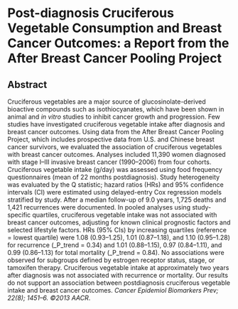 # Post-diagnosis Cruciferous Vegetable Consumption and Breast Cancer Outcomes: a Report from the After Breast Cancer Pooling Project

## Abstract

Cruciferous vegetables are a major source of glucosinolate-derived bioactive compounds such as isothiocyanates, which have been shown in animal and _in vitro_ studies to inhibit cancer growth and progression. Few studies have investigated cruciferous vegetable intake after diagnosis and breast cancer outcomes. Using data from the After Breast Cancer Pooling Project, which includes prospective data from U.S. and Chinese breast cancer survivors, we evaluated the association of cruciferous vegetables with breast cancer outcomes. Analyses included 11,390 women diagnosed with stage I–III invasive breast cancer (1990–2006) from four cohorts. Cruciferous vegetable intake (g/day) was assessed using food frequency questionnaires (mean of 22 months postdiagnosis). Study heterogeneity was evaluated by the Q statistic; hazard ratios (HRs) and 95% confidence intervals (CI) were estimated using delayed-entry Cox regression models stratified by study. After a median follow-up of 9.0 years, 1,725 deaths and 1,421 recurrences were documented. In pooled analyses using study-specific quartiles, cruciferous vegetable intake was not associated with breast cancer outcomes, adjusting for known clinical prognostic factors and selected lifestyle factors. HRs (95% CIs) by increasing quartiles (reference = lowest quartile) were 1.08 (0.93–1.25), 1.01 (0.87–1.18), and 1.10 (0.95–1.28) for recurrence (_P_trend = 0.34) and 1.01 (0.88–1.15), 0.97 (0.84–1.11), and 0.99 (0.86–1.13) for total mortality (_P_trend = 0.84). No associations were observed for subgroups defined by estrogen receptor status, stage, or tamoxifen therapy. Cruciferous vegetable intake at approximately two years after diagnosis was not associated with recurrence or mortality. Our results do not support an association between postdiagnosis cruciferous vegetable intake and breast cancer outcomes. _Cancer Epidemiol Biomarkers Prev; 22(8); 1451–6. ©2013 AACR_. 